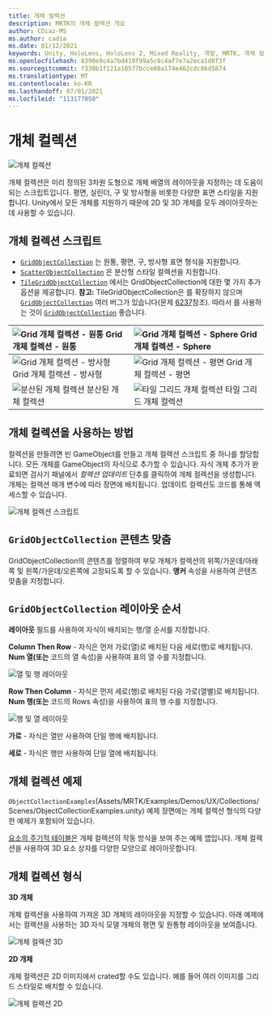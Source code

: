 ```yaml
---
title: 개체 컬렉션
description: MRTK의 개체 컬렉션 개요
author: CDiaz-MS
ms.author: cadia
ms.date: 01/12/2021
keywords: Unity, HoloLens, HoloLens 2, Mixed Reality, 개발, MRTK, 개체 컬렉션,
ms.openlocfilehash: 8390e9c4a7bd419f99a5c8c4af7e7a2eca1d8f3f
ms.sourcegitcommit: f338b1f121a10577bcce08a174e462cdc86d5874
ms.translationtype: MT
ms.contentlocale: ko-KR
ms.lasthandoff: 07/01/2021
ms.locfileid: "113177050"
---
```

# <a name="object-collection"></a>개체 컬렉션

![개체 컬렉션](../images/object-collection/MRTK_ObjectCollection_Main.jpg)

개체 컬렉션은 미리 정의된 3차원 도형으로 개체 배열의 레이아웃을 지정하는 데 도움이 되는 스크립트입니다. 평면, 실린더, 구 및 방사형을 비롯한 다양한 표면 스타일을 지원합니다. Unity에서 모든 개체를 지원하기 때문에 2D 및 3D 개체를 모두 레이아웃하는 데 사용할 수 있습니다.

## <a name="object-collection-scripts"></a>개체 컬렉션 스크립트

- [`GridObjectCollection`](xref:Microsoft.MixedReality.Toolkit.Utilities.GridObjectCollection) 는 원통, 평면, 구, 방사형 표면 형식을 지원합니다.
- [`ScatterObjectCollection`](xref:Microsoft.MixedReality.Toolkit.Utilities.ScatterObjectCollection) 은 분산형 스타일 컬렉션을 지원합니다.  
- [`TileGridObjectCollection`](xref:Microsoft.MixedReality.Toolkit.Utilities.TileGridObjectCollection) 에서는 GridObjectCollection에 대한 몇 가지 추가 옵션을 제공합니다. **참고:** TileGridObjectCollection은 를 확장하지 않으며 [`GridObjectCollection`](xref:Microsoft.MixedReality.Toolkit.Utilities.GridObjectCollection) 여러 버그가 있습니다(문제 [6237](https://github.com/microsoft/MixedRealityToolkit-Unity/issues/6237)참조). 따라서 를 사용하는 것이 [`GridObjectCollection`](xref:Microsoft.MixedReality.Toolkit.Utilities.GridObjectCollection) 좋습니다.

|![Grid 개체 컬렉션 - 원통](../images/object-collection/MRTK_ObjectCollectionCylinder.png) Grid 개체 컬렉션 - 원통 | ![Grid 개체 컬렉션 - Sphere](../images/object-collection/MRTK_ObjectCollectionSphere.png) Grid 개체 컬렉션 - Sphere |
|:--- | :--- |
|![Grid 개체 컬렉션 - 방사형](../images/object-collection/MRTK_ObjectCollectionRadial.png) Grid 개체 컬렉션 - 방사형 | ![Grid 개체 컬렉션 - 평면](../images/object-collection/MRTK_ObjectCollectionPlane.png) Grid 개체 컬렉션 - 평면 |
|![분산된 개체 컬렉션](../images/object-collection/MRTK_ObjectCollectionScattered.png) 분산된 개체 컬렉션 | ![타일 그리드 개체 컬렉션](../images/object-collection/MRTK_ObjectCollectionTileGrid.png) 타일 그리드 개체 컬렉션 |

## <a name="how-to-use-an-object-collection"></a>개체 컬렉션을 사용하는 방법

컬렉션을 만들려면 빈 GameObject를 만들고 개체 컬렉션 스크립트 중 하나를 할당합니다. 모든 개체를 GameObject의 자식으로 추가할 수 있습니다. 자식 개체 추가가 완료되면 검사기 패널에서 *컬렉션 업데이트* 단추를 클릭하여 개체 컬렉션을 생성합니다. 개체는 컬렉션 매개 변수에 따라 장면에 배치됩니다. 업데이트 컬렉션도 코드를 통해 액세스할 수 있습니다.

![개체 컬렉션 스크립트](../images/object-collection/MRTK_ObjectCollectionScript.png)

## <a name="gridobjectcollection-content-alignment"></a>`GridObjectCollection` 콘텐츠 맞춤

GridObjectCollection의 콘텐츠를 정렬하여 부모 개체가 컬렉션의 위쪽/가운데/아래쪽 및 왼쪽/가운데/오른쪽에 고정되도록 할 수 있습니다. **앵커** 속성을 사용하여 콘텐츠 맞춤을 지정합니다.

## <a name="gridobjectcollection-layout-order"></a>`GridObjectCollection` 레이아웃 순서

**레이아웃** 필드를 사용하여 자식이 배치되는 행/열 순서를 지정합니다.

**Column Then Row** - 자식은 먼저 가로(열)로 배치된 다음 세로(행)로 배치됩니다. **Num 열(또는** 코드의 열 속성)을 사용하여 표의 열 수를 지정합니다.

![열 및 행 레이아웃](../images/object-collection/MRTK_ColumnThenRow.png)

**Row Then Column** - 자식은 먼저 세로(행)로 배치된 다음 가로(열별)로 배치됩니다. **Num 행(또는** 코드의 Rows 속성)을 사용하여 표의 행 수를 지정합니다.

![행 및 열 레이아웃](../images/object-collection/MRTK_RowThenColumn.png)

**가로** - 자식은 열만 사용하여 단일 행에 배치됩니다.

**세로** - 자식은 행만 사용하여 단일 열에 배치됩니다.

## <a name="object-collection-examples"></a>개체 컬렉션 예제

`ObjectCollectionExamples`(Assets/MRTK/Examples/Demos/UX/Collections/Scenes/ObjectCollectionExamples.unity) 예제 장면에는 개체 컬렉션 형식의 다양한 예제가 포함되어 있습니다.

[요소의 주기적 테이블은](https://github.com/Microsoft/MRDesignLabs_Unity_PeriodicTable) 개체 컬렉션의 작동 방식을 보여 주는 예제 앱입니다. 개체 컬렉션을 사용하여 3D 요소 상자를 다양한 모양으로 레이아웃합니다.

## <a name="object-collection-types"></a>개체 컬렉션 형식

**3D 개체**

개체 컬렉션을 사용하여 가져온 3D 개체의 레이아웃을 지정할 수 있습니다. 아래 예제에서는 컬렉션을 사용하는 3D 자식 모델 개체의 평면 및 원통형 레이아웃을 보여줍니다.

![개체 컬렉션 3D](../images/object-collection/MRTK_ObjectCollection_3DObjects.jpg)

**2D 개체**

개체 컬렉션은 2D 이미지에서 crated할 수도 있습니다. 예를 들어 여러 이미지를 그리드 스타일로 배치할 수 있습니다.

![개체 컬렉션 2D](../images/object-collection/MRTK_ObjectCollection_Layout_2DImages.jpg)
